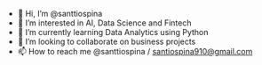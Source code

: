 - 👋 Hi, I’m @santtiospina
- 👀 I’m interested in AI, Data Science and Fintech
- 🌱 I’m currently learning Data Analytics using Python
- 💞️ I’m looking to collaborate on business projects
- 📫 How to reach me @santtiospina / santiospina910@gmail.com

<!---
santtiospina/santtiospina is a ✨ special ✨ repository because its `README.md` (this file) appears on your GitHub profile.
You can click the Preview link to take a look at your changes.
--->
